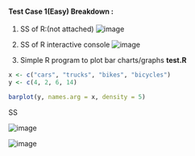 #### Test Case 1(Easy) Breakdown :

1. SS of R:(not attached)
![image](https://github.com/StarTrooper08/r-dev-env-test/assets/72031540/a0c36a79-32f3-4f36-b47a-4a46d2435ac5)

2. SS of R interactive console
![image](https://github.com/StarTrooper08/r-dev-env-test/assets/72031540/f2006f84-4baf-4604-8f5d-87ace230e872)

3. Simple R program to plot bar charts/graphs
**test.R**
```R
x <- c("cars", "trucks", "bikes", "bicycles")
y <- c(4, 2, 6, 14)

barplot(y, names.arg = x, density = 5)

```
SS

![image](https://github.com/StarTrooper08/r-dev-env-test/assets/72031540/48b1160c-5e44-4565-9d92-629de680db43)


![image](https://github.com/StarTrooper08/r-dev-env-test/assets/72031540/cc0c4640-9deb-4ec7-861c-4def865d1ea5)
